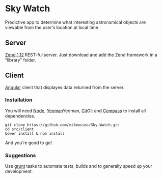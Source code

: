 Sky Watch
=============

Predictive app to determine what interesting astronomical objects are viewable from the user's location at local time.

## Server

[Zend 1.12](http://framework.zend.com/downloads/latest#ZF1) REST-ful server. Just download and add the Zend framework in a "library" folder.

## Client

[Angular](http://angularjs.org/) client that displayes data returned from the server. 

### Installation

You will need [Node](http://nodejs.org/), [Yeoman](http://yeoman.io/)Yeoman, [Git](http://git-scm.com/)Git and [Compass](http://compass-style.org/) to install all dependencies.

	git clone https://github.com/vilmosioo/Sky-Watch.git
	cd src/client
	bower install & npm install

And you're good to go!

### Suggestions

Use [grunt](http://gruntjs.com/) tasks to automate tests, builds and to generally speed up your development. 